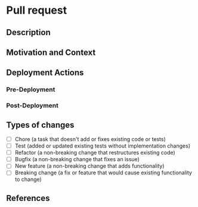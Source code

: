 <!--- Provide a general summary of your changes in the Title above -->
# Pull request

## Description
<!--- Describe your changes in detail -->

## Motivation and Context
<!--- Why is this change required? What problem does it solve? -->

## Deployment Actions
<!--- What actions need to be taken before and after the deployment of these changes and why. If no actions are needed then feel free to comment this entire section out -->

### Pre-Deployment

<!---
Run the following command in order to print $foo
```shell
echo $foo
```
-->

### Post-Deployment
<!---
Run the following command to print $bar
```shell
echo $bar
```
-->

## Types of changes
<!--- What types of changes does your code introduce? Put an `x` in all the boxes that apply: -->

- [ ] Chore (a task that doesn't add or fixes existing code or tests)
- [ ] Test (added or updated existing tests without implementation changes)
- [ ] Refactor (a non-breaking change that restructures existing code)
- [ ] Bugfix (a non-breaking change that fixes an issue)
- [ ] New feature (a non-breaking change that adds functionality)
- [ ] Breaking change (a fix or feature that would cause existing functionality to change)

## References
<!--- Please link to the issue here and other references or other PR here. E.g.: { Fix | Closes | Resolves | Improves } -->

<!--- Closes Issues: #issueId -->
<!--- Perfs pull request: #pullRequestId -->
<!--- Based on: [example implementation](gistUrl)-->
